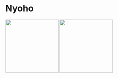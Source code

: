 # Nyoho
<a href="https://github.com/Nyoho">
  <img align="left" height="170px" src="https://github-readme-stats.vercel.app/api?username=Nyoho&show_icons=true&theme=dracula" />
</a>
<a href="https://github.com/Nyoho">
  <img align="left" height="170px" src="https://github-readme-stats.vercel.app/api/top-langs/?username=Nyoho&layout=compact&show_icons=true&theme=dracula" />
</a>

